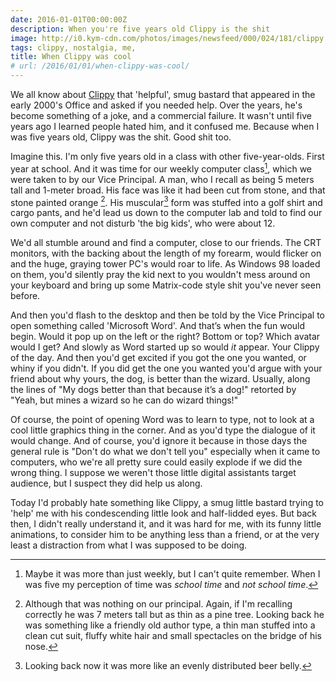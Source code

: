 ```yaml
---
date: 2016-01-01T00:00:00Z
description: When you're five years old Clippy is the shit
image: http://i0.kym-cdn.com/photos/images/newsfeed/000/024/181/clippy.gif
tags: clippy, nostalgia, me,
title: When Clippy was cool
# url: /2016/01/01/when-clippy-was-cool/
---
```


We all know about [Clippy](http://knowyourmeme.com/memes/clippy) that 'helpful', smug bastard that appeared in the early 2000's Office and asked if you needed help. Over the years, he's become something of a joke, and a commercial failure. It wasn't until five years ago I learned people hated him, and it confused me. Because when I was five years old, Clippy was the shit. Good shit too.

Imagine this. I'm only five years old in a class with other five-year-olds. First year at school. And it was time for our weekly computer class[^1], which we were taken to by our Vice Principal. A man, who I recall as being 5 meters tall and 1-meter broad. His face was like it had been cut from stone, and that stone painted orange [^2]. His muscular[^3] form was stuffed into a golf shirt and cargo pants, and he'd lead us down to the computer lab and told to find our own computer and not disturb 'the big kids', who were about 12.

We'd all stumble around and find a computer, close to our friends. The CRT monitors, with the backing about the length of my forearm, would flicker on and the huge, graying tower PC's would roar to life. As Windows 98 loaded on them, you'd silently pray the kid next to you wouldn't mess around on your keyboard and bring up some Matrix-code style shit you've never seen before.

And then you'd flash to the desktop and then be told by the Vice Principal to open something called 'Microsoft Word'. And that’s when the fun would begin. Would it pop up on the left or the right? Bottom or top? Which avatar would I get? And slowly as Word started up so would *it* appear. Your Clippy of the day. And then you'd get excited if you got the one you wanted, or whiny if you didn't. If you did get the one you wanted you'd argue with your friend about why yours, the dog, is better than the wizard. Usually, along the lines of "My dogs better than that because it’s a dog!" retorted by "Yeah, but mines a wizard so he can do wizard things!"

Of course, the point of opening Word was to learn to type, not to look at a cool little graphics thing in the corner. And as you'd type the dialogue of it would change. And of course, you'd ignore it because in those days the general rule is "Don't do what we don't tell you" especially when it came to computers, who we're all pretty sure could easily explode if we did the wrong thing. I suppose we weren't those little digital assistants target audience, but I suspect they did help us along.

Today I'd probably hate something like Clippy, a smug little bastard trying to 'help' me with his condescending little look and half-lidded eyes. But back then, I didn't really understand it, and it was hard for me, with its funny little animations, to consider him to be anything less than a friend, or at the very least a distraction from what I was supposed to be doing.

[^1]: Maybe it was more than just weekly, but I can't quite remember. When I was five my perception of time was *school time* and *not school time*.

[^2]: Although that was nothing on our principal. Again, if I'm recalling correctly he was 7 meters tall but as thin as a pine tree. Looking back he was something like a friendly old author type, a thin man stuffed into a clean cut suit, fluffy white hair and small spectacles on the bridge of his nose.

[^3]: Looking back now it was more like an evenly distributed beer belly.
